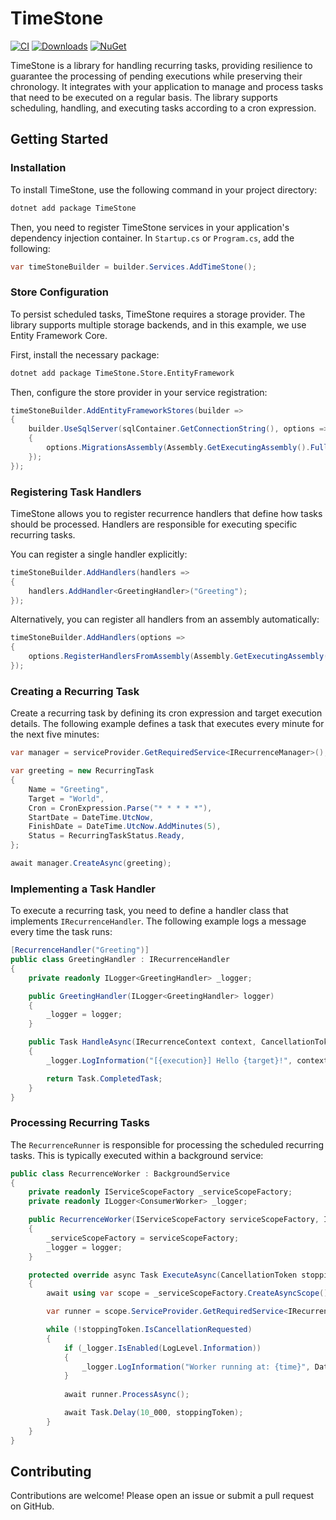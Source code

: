 # TimeStone

[![CI](https://github.com/PampaLabs/TimeStone/actions/workflows/ci.yml/badge.svg)](https://github.com/PampaLabs/TimeStone/actions/workflows/ci.yml)
[![Downloads](https://img.shields.io/nuget/dt/TimeStone)](https://www.nuget.org/stats/packages/TimeStone?groupby=Version)
[![NuGet](https://img.shields.io/nuget/v/TimeStone)](https://www.nuget.org/packages/TimeStone/)

TimeStone is a library for handling recurring tasks, providing resilience to guarantee the processing of pending executions while preserving their chronology.
It integrates with your application to manage and process tasks that need to be executed on a regular basis.
The library supports scheduling, handling, and executing tasks according to a cron expression.

## Getting Started

### Installation

To install TimeStone, use the following command in your project directory:

```bash
dotnet add package TimeStone
```

Then, you need to register TimeStone services in your application's dependency injection container. In `Startup.cs` or `Program.cs`, add the following:

```csharp
var timeStoneBuilder = builder.Services.AddTimeStone();
```

### Store Configuration

To persist scheduled tasks, TimeStone requires a storage provider. The library supports multiple storage backends, and in this example, we use Entity Framework Core.

First, install the necessary package:

```bash
dotnet add package TimeStone.Store.EntityFramework
```

Then, configure the store provider in your service registration:

```csharp
timeStoneBuilder.AddEntityFrameworkStores(builder =>
{
    builder.UseSqlServer(sqlContainer.GetConnectionString(), options =>
    {
        options.MigrationsAssembly(Assembly.GetExecutingAssembly().FullName);
    });
});
```

### Registering Task Handlers

TimeStone allows you to register recurrence handlers that define how tasks should be processed. Handlers are responsible for executing specific recurring tasks.

You can register a single handler explicitly:

```csharp
timeStoneBuilder.AddHandlers(handlers =>
{
    handlers.AddHandler<GreetingHandler>("Greeting");
});
```

Alternatively, you can register all handlers from an assembly automatically:

```csharp
timeStoneBuilder.AddHandlers(options =>
{
    options.RegisterHandlersFromAssembly(Assembly.GetExecutingAssembly());
});
```

### Creating a Recurring Task

Create a recurring task by defining its cron expression and target execution details. The following example defines a task that executes every minute for the next five minutes:

```csharp
var manager = serviceProvider.GetRequiredService<IRecurrenceManager>();

var greeting = new RecurringTask
{
    Name = "Greeting",
    Target = "World",
    Cron = CronExpression.Parse("* * * * *"),
    StartDate = DateTime.UtcNow,
    FinishDate = DateTime.UtcNow.AddMinutes(5),
    Status = RecurringTaskStatus.Ready,
};

await manager.CreateAsync(greeting);
```

### Implementing a Task Handler

To execute a recurring task, you need to define a handler class that implements `IRecurrenceHandler`. The following example logs a message every time the task runs:

```csharp
[RecurrenceHandler("Greeting")]
public class GreetingHandler : IRecurrenceHandler
{
    private readonly ILogger<GreetingHandler> _logger;

    public GreetingHandler(ILogger<GreetingHandler> logger)
    {
        _logger = logger;
    }

    public Task HandleAsync(IRecurrenceContext context, CancellationToken cancellationToken = default)
    {
        _logger.LogInformation("[{execution}] Hello {target}!", context.CurrentExecution, context.Recurrency.Target);

        return Task.CompletedTask;
    }
}
```

### Processing Recurring Tasks

The `RecurrenceRunner` is responsible for processing the scheduled recurring tasks. This is typically executed within a background service:

```csharp
public class RecurrenceWorker : BackgroundService
{
    private readonly IServiceScopeFactory _serviceScopeFactory;
    private readonly ILogger<ConsumerWorker> _logger;

    public RecurrenceWorker(IServiceScopeFactory serviceScopeFactory, ILogger<RecurrenceWorker> logger)
    {
        _serviceScopeFactory = serviceScopeFactory;
        _logger = logger;
    }

    protected override async Task ExecuteAsync(CancellationToken stoppingToken)
    {
        await using var scope = _serviceScopeFactory.CreateAsyncScope();

        var runner = scope.ServiceProvider.GetRequiredService<IRecurrenceRunner>();

        while (!stoppingToken.IsCancellationRequested)
        {
            if (_logger.IsEnabled(LogLevel.Information))
            {
                _logger.LogInformation("Worker running at: {time}", DateTimeOffset.Now);
            }
 
            await runner.ProcessAsync();

            await Task.Delay(10_000, stoppingToken);
        }
    }
}
```

## Contributing

Contributions are welcome! Please open an issue or submit a pull request on GitHub.
